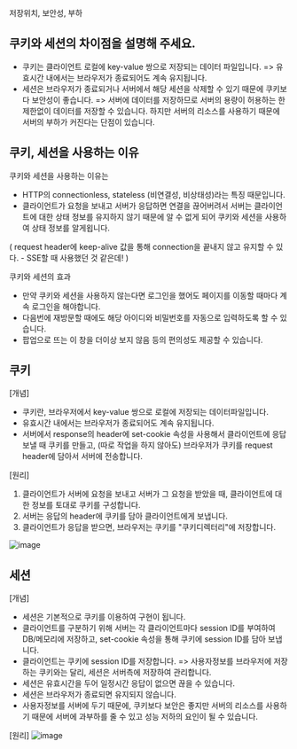 저장위치, 보안성, 부하

## 쿠키와 세션의 차이점을 설명해 주세요.
- 쿠키는 클라이언트 로컬에 key-value 쌍으로 저장되는 데이터 파일입니다.
=> 유효시간 내에서는 브라우저가 종료되어도 계속 유지됩니다.
- 세션은 브라우저가 종료되거나 서버에서 해당 세션을 삭제할 수 있기 때문에 쿠키보다 보안성이 좋습니다.
=> 서버에 데이터를 저장하므로 서버의 용량이 허용하는 한 제한없이 데이터를 저장할 수 있습니다. 하지만 서버의 리소스를 사용하기 때문에
    서버의 부하가 커진다는 단점이 있습니다.


## 쿠키, 세션을 사용하는 이유
쿠키와 세션을 사용하는 이유는
- HTTP의 connectionless, stateless (비연결성, 비상태성)라는 특징 때문입니다.
- 클라이언트가 요청을 보내고 서버가 응답하면 연결을 끊어버려서 서버는 클라이언트에 대한 상태 정보를 유지하지 않기 때문에 알 수 없게 되어
  쿠키와 세션을 사용하여 상태 정보를 알게욉니다.

( request header에 keep-alive 값을 통해 connection을 끝내지 않고 유지할 수 있다. - SSE할 때 사용했던 것 같은데! )

쿠키와 세션의 효과
- 만약 쿠키와 세션을 사용하지 않는다면 로그인을 했어도 페이지를 이동할 때마다 계속 로그인을 해야합니다.
- 다음번에 재방문할 때에도 해당 아이디와 비밀번호를 자동으로 입력하도록 할 수 있습니다.
- 팝업으로 뜨는 이 창을 더이상 보지 않음 등의 편의성도 제공할 수 있습니다.


## 쿠키
[개념]
- 쿠키란, 브라우저에서 key-value 쌍으로 로컬에 저장되는 데이터파일입니다.
- 유효시간 내에서는 브라우저가 종료되어도 계속 유지됩니다.
- 서버에서 response의 header에 set-cookie 속성을 사용해서 클라이언트에 응답 보낼 때 쿠키를 만들고,
  (따로 작업을 하지 않아도) 브라우저가 쿠키를 request header에 담아서 서버에 전송합니다.


[원리]
1. 클라이언트가 서버에 요청을 보내고 서버가 그 요청을 받았을 때, 클라이언트에 대한 정보를 토대로 쿠키를 구성합니다.
2. 서버는 응답의 header에 쿠키를 담아 클라이언트에게 보냅니다.
3. 클라이언트가 응답을 받으면, 브라우저는 쿠키를 "쿠키디렉터리"에 저장합니다.

![image](https://github.com/acrnm148/CS_STUDY/assets/67724306/5ce60eaf-ba29-4a8b-8cfb-b419b29b15ac)



## 세션
[개념]
- 세션은 기본적으로 쿠키를 이용하여 구현이 됩니다.
- 클라이언트를 구분하기 위해 서버는 각 클라이언트마다 session ID를 부여하여 DB/메모리에 저장하고, set-cookie 속성을 통해 쿠키에 session ID를 담아 보냅니다.
- 클라이언트는 쿠키에 session ID를 저장합니다.
  => 사용자정보를 브라우저에 저장하는 쿠키와는 달리, 세션은 서버측에 저장하여 관리합니다.
- 세션은 유효시간을 두어 일정시간 응답이 없으면 끊을 수 있습니다.
- 세션은 브라우저가 종료되면 유지되지 않습니다.
- 사용자정보를 서버에 두기 때문에, 쿠키보다 보안은 좋지만 서버의 리소스를 사용하기 때문에 서버에 과부하를 줄 수 있고 성능 저하의 요인이 될 수 있습니다. 

[원리]
![image](https://github.com/acrnm148/CS_STUDY/assets/67724306/6e3df8fb-6a75-45ec-b946-6fec0b414f6a)

